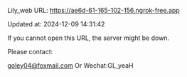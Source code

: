 Lily_web URL: https://ae6d-61-165-102-156.ngrok-free.app

Updated at: 2024-12-09 14:31:42

If you cannot open this URL, the server might be down.

Please contact: 

goley04@foxmail.com Or Wechat:GL_yeaH
